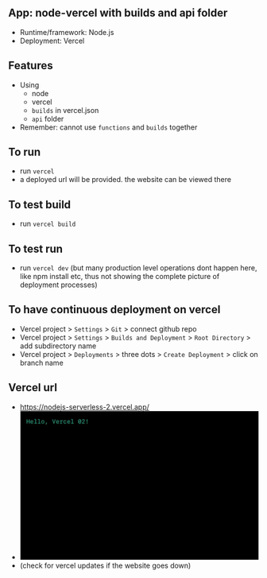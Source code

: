 ## App: node-vercel with builds and api folder

- Runtime/framework: Node.js
- Deployment: Vercel

## Features

- Using
  - node
  - vercel
  - `builds` in vercel.json
  - `api` folder
- Remember: cannot use `functions` and `builds` together

## To run

- run `vercel`
- a deployed url will be provided. the website can be viewed there

## To test build

- run `vercel build`

## To test run

- run `vercel dev` (but many production level operations dont happen here, like npm install etc, thus not showing the complete picture of deployment processes)

## To have continuous deployment on vercel
- Vercel project > `Settings` > `Git` > connect github repo
- Vercel project > `Settings` > `Builds and Deployment` > `Root Directory` > add subdirectory name
- Vercel project > `Deployments` > three dots > `Create Deployment` > click on branch name

## Vercel url
- https://nodejs-serverless-2.vercel.app/
- ![alt text](image.png)
- (check for vercel updates if the website goes down)
